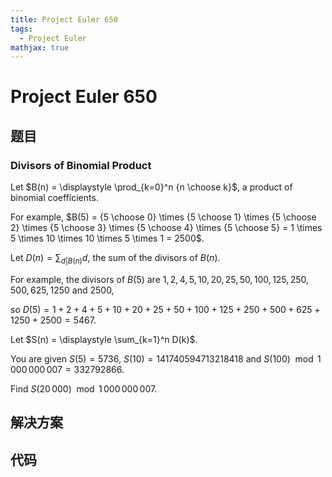 ```yaml
---
title: Project Euler 650
tags:
  - Project Euler
mathjax: true
---
```

<escape><!-- more --></escape>
    
# Project Euler 650
## 题目
### Divisors of Binomial Product



Let $B(n) = \displaystyle \prod_{k=0}^n {n \choose k}$, a product of binomial coefficients.

For example, $B(5) = {5 \choose 0} \times {5 \choose 1} \times {5 \choose 2}  \times {5 \choose 3} \times {5 \choose 4} \times {5 \choose 5} = 1 \times 5 \times 10 \times 10 \times 5 \times 1 = 2500$.

Let $D(n) = \displaystyle \sum_{d|B(n)} d$, the sum of the divisors of $B(n)$.


For example, the divisors of $B(5)$ are $1, 2, 4, 5, 10, 20, 25, 50, 100, 125, 250, 500, 625, 1250$ and $2500$,

so $D(5) = 1 + 2 + 4 + 5 + 10 + 20 + 25 + 50 + 100 + 125 + 250 + 500 + 625 + 1250 + 2500 = 5467$.


Let $S(n) = \displaystyle \sum_{k=1}^n D(k)$.

You are given $S(5) = 5736$, $S(10) = 141740594713218418$ and $S(100) \mod 1\,000\,000\,007 = 332792866$.


Find $S(20\,000) \mod 1\,000\,000\,007$.





## 解决方案


## 代码


